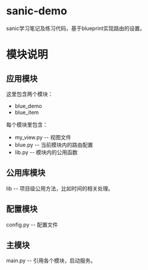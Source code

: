# sanic-demo
sanic学习笔记及练习代码，基于blueprint实现路由的设置。

# 模块说明

## 应用模块
这里包含两个模块：
* blue_demo 
* blue_item

每个模块里包含：
* my_view.py -- 视图文件
* blue.py -- 当前模块内的路由配置
* lib.py -- 模块内的公用函数

## 公用库模块
lib -- 项目级公用方法，比如时间的相关处理。

## 配置模块
config.py -- 配置文件 

## 主模块

main.py -- 引用各个模块，启动服务。
